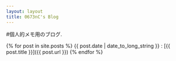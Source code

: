 ```yaml
---
layout: layout
title: 0673nC's Blog
---
```

#個人的メモ用のブログ.

{% for post in site.posts %}
{{ post.date | date_to_long_string }} : [{{ post.title }}]({{ post.url }})
{% endfor %}
